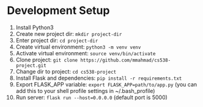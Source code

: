 Development Setup
=================

1) Install Python3
2) Create new project dir: `mkdir project-dir`
3) Enter project dir: `cd project-dir`
4) Create virtual environment: `python3 -m venv venv`
5) Activate virtual environment: `source venv/bin/activate`
6) Clone project: `git clone https://github.com/mmahmad/cs538-project.git`
7) Change dir to project: `cd cs538-project`
8) Install Flask and dependencies: `pip install -r requirements.txt`
9) Export FLASK_APP variable: `export FLASK_APP=path/to/app.py` (you can add this to your shell profile settings in ~/.bash_profile) 
10) Run server: `flask run --host=0.0.0.0` (default port is 5000)